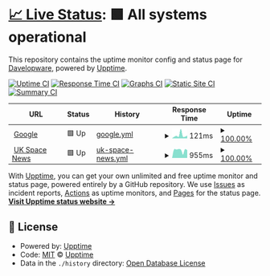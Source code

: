 # [📈 Live Status](https://upptime.github.io/upptime): <!--live status--> **🟩 All systems operational**

This repository contains the uptime monitor config and status page for [Davelopware](https://github.com/davelopware), powered by [Upptime](https://github.com/upptime/upptime).

[![Uptime CI](https://github.com/davelopware/monitoring-public/workflows/Uptime%20CI/badge.svg)](https://github.com/davelopware/monitoring-public/actions?query=workflow%3A%22Uptime+CI%22)
[![Response Time CI](https://github.com/davelopware/monitoring-public/workflows/Response%20Time%20CI/badge.svg)](https://github.com/davelopware/monitoring-public/actions?query=workflow%3A%22Response+Time+CI%22)
[![Graphs CI](https://github.com/davelopware/monitoring-public/workflows/Graphs%20CI/badge.svg)](https://github.com/davelopware/monitoring-public/actions?query=workflow%3A%22Graphs+CI%22)
[![Static Site CI](https://github.com/davelopware/monitoring-public/workflows/Static%20Site%20CI/badge.svg)](https://github.com/davelopware/monitoring-public/actions?query=workflow%3A%22Static+Site+CI%22)
[![Summary CI](https://github.com/davelopware/monitoring-public/workflows/Summary%20CI/badge.svg)](https://github.com/davelopware/monitoring-public/actions?query=workflow%3A%22Summary+CI%22)

<!--start: status pages-->
<!-- This summary is generated by Upptime (https://github.com/upptime/upptime) -->
<!-- Do not edit this manually, your changes will be overwritten -->
<!-- prettier-ignore -->
| URL | Status | History | Response Time | Uptime |
| --- | ------ | ------- | ------------- | ------ |
| <img alt="" src="https://favicons.githubusercontent.com/www.google.com" height="13"> [Google](https://www.google.com) | 🟩 Up | [google.yml](https://github.com/davelopware/monitoring-public/commits/HEAD/history/google.yml) | <details><summary><img alt="Response time graph" src="./graphs/google/response-time-week.png" height="20"> 121ms</summary><br><a href="https://davelopware.github.io/monitoring-public/history/google"><img alt="Response time 98" src="https://img.shields.io/endpoint?url=https%3A%2F%2Fraw.githubusercontent.com%2Fdavelopware%2Fmonitoring-public%2FHEAD%2Fapi%2Fgoogle%2Fresponse-time.json"></a><br><a href="https://davelopware.github.io/monitoring-public/history/google"><img alt="24-hour response time 92" src="https://img.shields.io/endpoint?url=https%3A%2F%2Fraw.githubusercontent.com%2Fdavelopware%2Fmonitoring-public%2FHEAD%2Fapi%2Fgoogle%2Fresponse-time-day.json"></a><br><a href="https://davelopware.github.io/monitoring-public/history/google"><img alt="7-day response time 121" src="https://img.shields.io/endpoint?url=https%3A%2F%2Fraw.githubusercontent.com%2Fdavelopware%2Fmonitoring-public%2FHEAD%2Fapi%2Fgoogle%2Fresponse-time-week.json"></a><br><a href="https://davelopware.github.io/monitoring-public/history/google"><img alt="30-day response time 113" src="https://img.shields.io/endpoint?url=https%3A%2F%2Fraw.githubusercontent.com%2Fdavelopware%2Fmonitoring-public%2FHEAD%2Fapi%2Fgoogle%2Fresponse-time-month.json"></a><br><a href="https://davelopware.github.io/monitoring-public/history/google"><img alt="1-year response time 98" src="https://img.shields.io/endpoint?url=https%3A%2F%2Fraw.githubusercontent.com%2Fdavelopware%2Fmonitoring-public%2FHEAD%2Fapi%2Fgoogle%2Fresponse-time-year.json"></a></details> | <details><summary><a href="https://davelopware.github.io/monitoring-public/history/google">100.00%</a></summary><a href="https://davelopware.github.io/monitoring-public/history/google"><img alt="All-time uptime 100.00%" src="https://img.shields.io/endpoint?url=https%3A%2F%2Fraw.githubusercontent.com%2Fdavelopware%2Fmonitoring-public%2FHEAD%2Fapi%2Fgoogle%2Fuptime.json"></a><br><a href="https://davelopware.github.io/monitoring-public/history/google"><img alt="24-hour uptime 100.00%" src="https://img.shields.io/endpoint?url=https%3A%2F%2Fraw.githubusercontent.com%2Fdavelopware%2Fmonitoring-public%2FHEAD%2Fapi%2Fgoogle%2Fuptime-day.json"></a><br><a href="https://davelopware.github.io/monitoring-public/history/google"><img alt="7-day uptime 100.00%" src="https://img.shields.io/endpoint?url=https%3A%2F%2Fraw.githubusercontent.com%2Fdavelopware%2Fmonitoring-public%2FHEAD%2Fapi%2Fgoogle%2Fuptime-week.json"></a><br><a href="https://davelopware.github.io/monitoring-public/history/google"><img alt="30-day uptime 100.00%" src="https://img.shields.io/endpoint?url=https%3A%2F%2Fraw.githubusercontent.com%2Fdavelopware%2Fmonitoring-public%2FHEAD%2Fapi%2Fgoogle%2Fuptime-month.json"></a><br><a href="https://davelopware.github.io/monitoring-public/history/google"><img alt="1-year uptime 100.00%" src="https://img.shields.io/endpoint?url=https%3A%2F%2Fraw.githubusercontent.com%2Fdavelopware%2Fmonitoring-public%2FHEAD%2Fapi%2Fgoogle%2Fuptime-year.json"></a></details>
| <img alt="" src="https://favicons.githubusercontent.com/ukspacenews.com" height="13"> [UK Space News](https://ukspacenews.com/) | 🟩 Up | [uk-space-news.yml](https://github.com/davelopware/monitoring-public/commits/HEAD/history/uk-space-news.yml) | <details><summary><img alt="Response time graph" src="./graphs/uk-space-news/response-time-week.png" height="20"> 955ms</summary><br><a href="https://davelopware.github.io/monitoring-public/history/uk-space-news"><img alt="Response time 1150" src="https://img.shields.io/endpoint?url=https%3A%2F%2Fraw.githubusercontent.com%2Fdavelopware%2Fmonitoring-public%2FHEAD%2Fapi%2Fuk-space-news%2Fresponse-time.json"></a><br><a href="https://davelopware.github.io/monitoring-public/history/uk-space-news"><img alt="24-hour response time 419" src="https://img.shields.io/endpoint?url=https%3A%2F%2Fraw.githubusercontent.com%2Fdavelopware%2Fmonitoring-public%2FHEAD%2Fapi%2Fuk-space-news%2Fresponse-time-day.json"></a><br><a href="https://davelopware.github.io/monitoring-public/history/uk-space-news"><img alt="7-day response time 955" src="https://img.shields.io/endpoint?url=https%3A%2F%2Fraw.githubusercontent.com%2Fdavelopware%2Fmonitoring-public%2FHEAD%2Fapi%2Fuk-space-news%2Fresponse-time-week.json"></a><br><a href="https://davelopware.github.io/monitoring-public/history/uk-space-news"><img alt="30-day response time 1197" src="https://img.shields.io/endpoint?url=https%3A%2F%2Fraw.githubusercontent.com%2Fdavelopware%2Fmonitoring-public%2FHEAD%2Fapi%2Fuk-space-news%2Fresponse-time-month.json"></a><br><a href="https://davelopware.github.io/monitoring-public/history/uk-space-news"><img alt="1-year response time 1150" src="https://img.shields.io/endpoint?url=https%3A%2F%2Fraw.githubusercontent.com%2Fdavelopware%2Fmonitoring-public%2FHEAD%2Fapi%2Fuk-space-news%2Fresponse-time-year.json"></a></details> | <details><summary><a href="https://davelopware.github.io/monitoring-public/history/uk-space-news">100.00%</a></summary><a href="https://davelopware.github.io/monitoring-public/history/uk-space-news"><img alt="All-time uptime 99.87%" src="https://img.shields.io/endpoint?url=https%3A%2F%2Fraw.githubusercontent.com%2Fdavelopware%2Fmonitoring-public%2FHEAD%2Fapi%2Fuk-space-news%2Fuptime.json"></a><br><a href="https://davelopware.github.io/monitoring-public/history/uk-space-news"><img alt="24-hour uptime 100.00%" src="https://img.shields.io/endpoint?url=https%3A%2F%2Fraw.githubusercontent.com%2Fdavelopware%2Fmonitoring-public%2FHEAD%2Fapi%2Fuk-space-news%2Fuptime-day.json"></a><br><a href="https://davelopware.github.io/monitoring-public/history/uk-space-news"><img alt="7-day uptime 100.00%" src="https://img.shields.io/endpoint?url=https%3A%2F%2Fraw.githubusercontent.com%2Fdavelopware%2Fmonitoring-public%2FHEAD%2Fapi%2Fuk-space-news%2Fuptime-week.json"></a><br><a href="https://davelopware.github.io/monitoring-public/history/uk-space-news"><img alt="30-day uptime 100.00%" src="https://img.shields.io/endpoint?url=https%3A%2F%2Fraw.githubusercontent.com%2Fdavelopware%2Fmonitoring-public%2FHEAD%2Fapi%2Fuk-space-news%2Fuptime-month.json"></a><br><a href="https://davelopware.github.io/monitoring-public/history/uk-space-news"><img alt="1-year uptime 99.87%" src="https://img.shields.io/endpoint?url=https%3A%2F%2Fraw.githubusercontent.com%2Fdavelopware%2Fmonitoring-public%2FHEAD%2Fapi%2Fuk-space-news%2Fuptime-year.json"></a></details>

<!--end: status pages-->

With [Upptime](https://upptime.js.org), you can get your own unlimited and free uptime monitor and status page, powered entirely by a GitHub repository. We use [Issues](https://github.com/upptime/upptime/issues) as incident reports, [Actions](https://github.com/davelopware/monitoring-public/actions) as uptime monitors, and [Pages](https://upptime.github.io/upptime) for the status page.
[**Visit Upptime status website →**](https://upptime.github.io/upptime)

## 📄 License

- Powered by: [Upptime](https://github.com/upptime/upptime)
- Code: [MIT](./LICENSE) © [Upptime](https://upptime.js.org)
- Data in the `./history` directory: [Open Database License](https://opendatacommons.org/licenses/odbl/1-0/)
